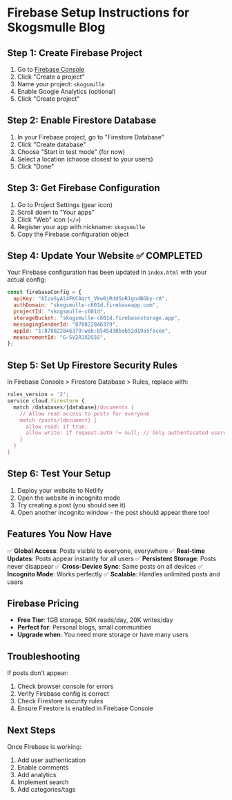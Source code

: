 # Firebase Setup Instructions for Skogsmulle Blog

## Step 1: Create Firebase Project

1. Go to [Firebase Console](https://console.firebase.google.com/)
2. Click "Create a project"
3. Name your project: `skogsmulle`
4. Enable Google Analytics (optional)
5. Click "Create project"

## Step 2: Enable Firestore Database

1. In your Firebase project, go to "Firestore Database"
2. Click "Create database"
3. Choose "Start in test mode" (for now)
4. Select a location (choose closest to your users)
5. Click "Done"

## Step 3: Get Firebase Configuration

1. Go to Project Settings (gear icon)
2. Scroll down to "Your apps"
3. Click "Web" icon (`</>`)
4. Register your app with nickname: `skogsmulle`
5. Copy the Firebase configuration object

## Step 4: Update Your Website ✅ COMPLETED

Your Firebase configuration has been updated in `index.html` with your actual config:

```javascript
const firebaseConfig = {
  apiKey: "AIzaSyAl4FKCAqrt_Vkw0jRddSnR1gn4BGby-rA",
  authDomain: "skogsmulle-c601d.firebaseapp.com",
  projectId: "skogsmulle-c601d",
  storageBucket: "skogsmulle-c601d.firebasestorage.app",
  messagingSenderId: "878822846379",
  appId: "1:878822846379:web:b545d30bab52d19a5facee",
  measurementId: "G-SV2RJXDS5S",
};
```

## Step 5: Set Up Firestore Security Rules

In Firebase Console > Firestore Database > Rules, replace with:

```javascript
rules_version = '2';
service cloud.firestore {
  match /databases/{database}/documents {
    // Allow read access to posts for everyone
    match /posts/{document} {
      allow read: if true;
      allow write: if request.auth != null; // Only authenticated users can write
    }
  }
}
```

## Step 6: Test Your Setup

1. Deploy your website to Netlify
2. Open the website in incognito mode
3. Try creating a post (you should see it)
4. Open another incognito window - the post should appear there too!

## Features You Now Have

✅ **Global Access**: Posts visible to everyone, everywhere
✅ **Real-time Updates**: Posts appear instantly for all users
✅ **Persistent Storage**: Posts never disappear
✅ **Cross-Device Sync**: Same posts on all devices
✅ **Incognito Mode**: Works perfectly
✅ **Scalable**: Handles unlimited posts and users

## Firebase Pricing

- **Free Tier**: 1GB storage, 50K reads/day, 20K writes/day
- **Perfect for**: Personal blogs, small communities
- **Upgrade when**: You need more storage or have many users

## Troubleshooting

If posts don't appear:

1. Check browser console for errors
2. Verify Firebase config is correct
3. Check Firestore security rules
4. Ensure Firestore is enabled in Firebase Console

## Next Steps

Once Firebase is working:

1. Add user authentication
2. Enable comments
3. Add analytics
4. Implement search
5. Add categories/tags
